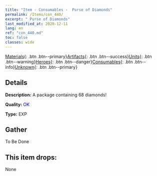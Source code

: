 ```yaml
---
title: "Item - Consumables -  Purse of Diamonds"
permalink: /Items/con_440/
excerpt: " Purse of Diamonds"
last_modified_at: 2020-12-11
lang: en
ref: "con_440.md"
toc: false
classes: wide
---
```

 [Materials](/Items/){: .btn .btn--primary}[Artifacts](/Items/Artifacts/){: .btn .btn--success}[Units](/Items/Units/){: .btn .btn--warning}[Heroes](/Items/Heroes/){: .btn .btn--danger}[Consumables](/Items/Consumables/){: .btn .btn--info}[Unknown](/Items/Unknown/){: .btn .btn--primary}

## Details
 **Description:** A package containing 68 diamonds!

 **Quality:** <span style="color: #0000CD">OK</span>

 **Type:** EXP

## Gather

  To Be Done

## This item drops:

  None

